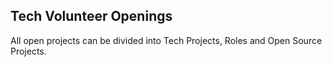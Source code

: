 <link href="https://unpkg.com/tailwindcss@^2/dist/tailwind.min.css" rel="stylesheet">

<div class="relative p-5">
    <h2>Tech Volunteer Openings</h2>
    <p class="ml-1">All open projects can be divided into Tech Projects, Roles and Open Source Projects.</p>
</div>

